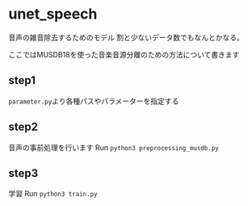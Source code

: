 # unet_speech

音声の雑音除去するためのモデル
割と少ないデータ数でもなんとかなる。

ここではMUSDB18を使った音楽音源分離のための方法について書きます

## step1
`parameter.py`より各種パスやパラメーターを指定する

## step2
音声の事前処理を行います
Run `python3 preprocessing_musdb.py`

## step3
学習
Run `python3 train.py`
